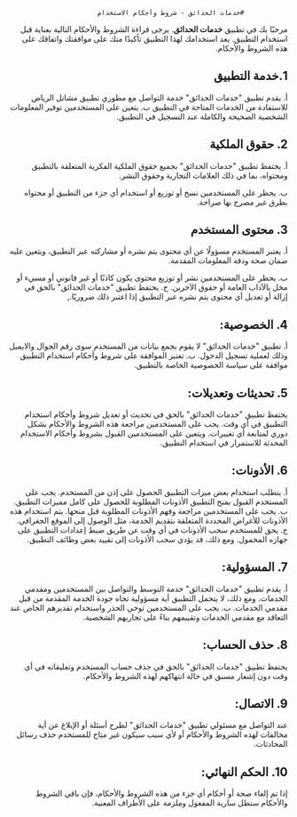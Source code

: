 
<div dir="rtl">
              
               #خدمات الحدائق - شروط وأحكام الاستخدام
مرحبًا بك في تطبيق **خدمات الحدائق**. يرجى قراءة الشروط والأحكام التالية بعناية قبل استخدام التطبيق. يعد استخدامك لهذا التطبيق تأكيدًا منك على موافقتك واتفاقك على هذه الشروط والأحكام.


## 1.خدمة التطبيق 
أ. يقدم تطبيق "خدمات الحدائق" خدمة التواصل مع مطوري تطبيق مشاتل الرياض للاستفادة من الخدمات المتاحة في التطبيق
ب. يتعين على المستخدمين توفير المعلومات الشخصية الصحيحة والكاملة عند التسجيل في التطبيق.

## 2. حقوق الملكية
أ. يحتفظ تطبيق "خدمات الحدائق" بجميع حقوق الملكية الفكرية المتعلقة بالتطبيق ومحتواه، بما في ذلك العلامات التجارية وحقوق النشر.

ب. يحظر على المستخدمين نسخ أو توزيع أو استخدام أي جزء من التطبيق أو محتواه بطرق غير مصرح بها صراحة.

## 3. محتوى المستخدم

أ. يعتبر المستخدم مسؤولًا عن أي محتوى يتم نشره أو مشاركته عبر التطبيق، ويتعين عليه ضمان صحة ودقة المعلومات المقدمة.

ب. يحظر على المستخدمين نشر أو توزيع محتوى يكون كاذبًا أو غير قانوني أو مسيء أو مخل بالآداب العامة أو حقوق الآخرين.
 ج. يحتفظ تطبيق "خدمات الحدائق" بالحق في إزالة أو تعديل أي محتوى يتم نشره عبر التطبيق إذا اعتبر ذلك ضروريًا.,

## 4. الخصوصية:

أ. تطبيق "خدمات الحدائق" لا يقوم بجمع بيانات من المستخدم سوى رقم الجوال والايميل وذلك لعملية تسجيل الدخول.
ب. تعتبر الموافقة على شروط وأحكام استخدام التطبيق موافقة على سياسة الخصوصية الخاصة بالتطبيق.

## 5. تحديثات وتعديلات:
يحتفظ تطبيق "خدمات الحدائق" بالحق في تحديث أو تعديل شروط وأحكام استخدام التطبيق في أي وقت. يجب على المستخدمين مراجعة هذه الشروط والأحكام بشكل دوري لمتابعة أي تغييرات. ويتعين على المستخدمين القبول بشروط وأحكام الاستخدام المحدثة للاستمرار في استخدام التطبيق.
## 6. الأذونات:
أ. يتطلب استخدام بعض ميزات التطبيق الحصول على إذن من المستخدم. يجب على المستخدم القبول بمنح التطبيق الأذونات المطلوبة للحصول على كامل مميزات التطبيق.
ب. يجب على المستخدمين مراجعة وفهم الأذونات المطلوبة قبل منحها. يتم استخدام هذه الأذونات للأغراض المحددة المتعلقة بتقديم الخدمة، مثل الوصول إلى الموقع الجغرافي.
ج. يحق للمستخدم سحب الأذونات في أي وقت عن طريق ضبط إعدادات التطبيق على جهازه المحمول. ومع ذلك، قد يؤدي سحب الأذونات إلى تقييد بعض وظائف التطبيق.
## 7. المسؤولية:
أ. يقدم تطبيق "خدمات الحدائق" خدمة التوسط والتواصل بين المستخدمين ومقدمي الخدمات. ومع ذلك، لا يتحمل التطبيق أية مسؤولية تجاه جودة الخدمة المقدمة من قبل مقدمي الخدمات.
ب. يجب على المستخدمين توخي الحذر واستخدام تقديرهم الخاص عند التعاقد مع مقدمي الخدمات وتقييمهم بناءً على تجاربهم الشخصية.
## 8. حذف الحساب:
يحتفظ تطبيق "خدمات الحدائق" بالحق في حذف حساب المستخدم وتعليقاته في أي وقت دون إشعار مسبق في حالة انتهاكهم لهذه الشروط والأحكام.
## 9. الاتصال:
عند التواصل مع مسئولي تطبيق "خدمات الحدائق" لطرح أسئلة أو الإبلاغ عن أية مخالفات لهذه الشروط والأحكام أو لأي سبب سيكون غير متاح للمستخدم حذف رسائل المحادثات.
## 10. الحكم النهائي:
إذا تم إلغاء صحة أو أحكام أي جزء من هذه الشروط والأحكام، فإن باقي الشروط والأحكام ستظل سارية المفعول وملزمة على الأطراف المعنية.
<div>